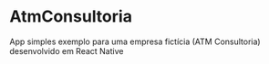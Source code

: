 # AtmConsultoria
App simples exemplo para uma empresa fictícia (ATM Consultoria) desenvolvido em React Native 